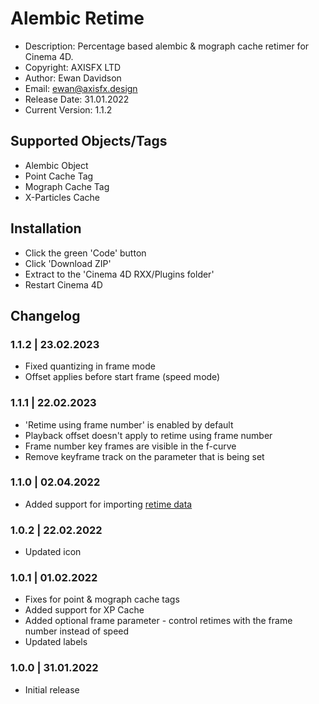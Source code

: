 # Alembic Retime

* Description: Percentage based alembic & mograph cache retimer for Cinema 4D.
* Copyright: AXISFX LTD
* Author: Ewan Davidson
* Email: ewan@axisfx.design
* Release Date: 31.01.2022
* Current Version: 1.1.2

## Supported Objects/Tags

* Alembic Object
* Point Cache Tag
* Mograph Cache Tag
* X-Particles Cache

## Installation

* Click the green 'Code' button
* Click 'Download ZIP'
* Extract to the 'Cinema 4D RXX/Plugins folder'
* Restart Cinema 4D

## Changelog

### 1.1.2  |  23.02.2023

* Fixed quantizing in frame mode
* Offset applies before start frame (speed mode)

### 1.1.1  |  22.02.2023

* 'Retime using frame number' is enabled by default
* Playback offset doesn't apply to retime using frame number
* Frame number key frames are visible in the f-curve
* Remove keyframe track on the parameter that is being set

### 1.1.0  |  02.04.2022

* Added support for importing [retime data](https://github.com/axisfx2/cross-platform-retime)

### 1.0.2  |  22.02.2022

* Updated icon

### 1.0.1  |  01.02.2022

* Fixes for point & mograph cache tags
* Added support for XP Cache
* Added optional frame parameter - control retimes with the frame number instead of speed
* Updated labels

### 1.0.0  |  31.01.2022

* Initial release